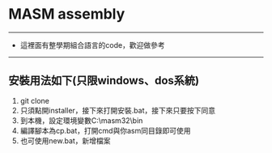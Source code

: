# MASM assembly

- - -

* 這裡面有整學期組合語言的code，歡迎做參考

- - -

## 安裝用法如下(只限windows、dos系統)

1. git clone
2. 只須點開installer，接下來打開安裝.bat，接下來只要按下同意
3. 到本機，設定環境變數C:\masm32\bin
4. 編譯腳本為cp.bat，打開cmd與你asm同目錄即可使用
5. 也可使用new.bat，新增檔案
